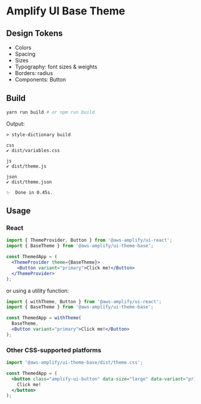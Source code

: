 # Amplify UI Base Theme

## Design Tokens

- Colors
- Spacing
- Sizes
- Typography: font sizes & weights
- Borders: radius
- Components: Button

## Build

```bash
yarn run build # or npm run build
```

Output:

```
> style-dictionary build

css
✔︎ dist/variables.css

js
✔︎ dist/theme.js

json
✔︎ dist/theme.json

✨  Done in 0.45s.
```

## Usage

### React

```jsx
import { ThemeProvider, Button } from '@aws-amplify/ui-react';
import { BaseTheme } from '@aws-amplify/ui-theme-base';

const ThemedApp = (
  <ThemeProvider theme={BaseTheme}>
    <Button variant="primary">Click me!</Button>
  </ThemeProvider>
);
```

or using a utility function:

```jsx
import { withTheme, Button } from '@aws-amplify/ui-react';
import { BaseTheme } from '@aws-amplify/ui-theme-base';

const ThemedApp = withTheme(
  BaseTheme,
  <Button variant="primary">Click me!</Button>
);
```

### Other CSS-supported platforms

```jsx
import '@aws-amplify/ui-theme-base/dist/theme.css';

const ThemedApp = (
  <button class="amplify-ui-button" data-size="large" data-variant="primary">
    Click me!
  </button>
);
```
